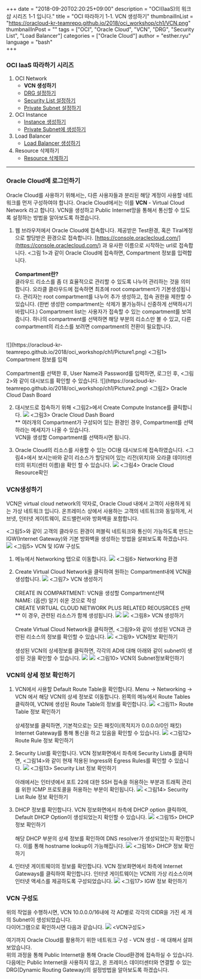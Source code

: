 
+++
date = "2018-09-20T02:20:25+09:00"
description = "OCI(IaaS)의 워크샵 시리즈 1-1 입니다."
title = "OCI 따라하기 1-1. VCN 생성하기"
thumbnailInList = "https://oracloud-kr-teamrepo.github.io/2018/oci_workshop/ch1/VCN.png"
thumbnailInPost = ""
tags = ["OCI", "Oracle Cloud", "VCN", "DRG", "Security List", "Load Balancer"]
categories = ["Oracle Cloud"]
author = "esther.ryu"
language = "bash"  
+++

### OCI IaaS 따라하기 시리즈
1. OCI Network<br>
	- **VCN 생성하기**
	- [DRG 설정하기](../oci_workshop_2)
	- [Security List 설정하기](../oci_workshop_3)
	- [Private Subnet 설정하기](../oci_workshop_4)
2. OCI Instance
	- [Instance 생성하기](../oci_workshop_5)
	- [Private Subnet에 생성하기](../oci_workshop_6)
3. Load Balancer
	- [Load Balancer 생성하기](../oci_workshop_7)
4. Resource 삭제하기
	- [Resource 삭제하기](../oci_workshop_8)

---

### Oracle Cloud에 로그인하기
Oracle Cloud를 사용하기 위해서는, 다른 사용자들과 분리된  해당 계정이 사용할 네트워크를 먼저 구성하여야 합니다. Oracle Cloud에서는 이를 **VCN** - Virtual Cloud Network 라고 합니다. 
VCN을 생성하고 Public Internet망을 통해서 통신할 수 있도록 설정하는 방법을 알아보도록 하겠습니다. 

1. 웹 브라우저에서 Oracle Cloud에 접속합니다.
제공받은 Test환경, 혹은 Tiral계정으로 할당받은 환경으로 접속합니다.
 [https://console.oraclecloud.com/](https://console.oraclecloud.com/) 과 유사한 이름으로 시작하는 url로 접속합니다.
<그림 1>과 같이 Oracle Cloud에 접속하면, Compartment 정보를 입력합니다.
<br><br>**Compartment란?**<br>
클라우드 리소스를 좀 더 효율적으로 관리할 수 있도록 나누어 관리하는 것을 의미합니다. 오라클 클라우드에 접속하면 최초에 root compartment가 기본생성됩니다. 관리자는 root compartment를 나누어 추가 생성하고, 접속 권한을 제한할 수 있습니다. (한번 생성한 compartment는 삭제가 불가능하니 신중하게 선택하시기 바랍니다.) Compartment list는 사용자가 접속할 수 있는 compartment를 보여줍니다. 하나의 compartment를 선택하면 해당 부분의 리소스만 볼 수 있고, 다른 compartment의 리소스를 보려면 compartment의 전환이 필요합니다. 
<br>
![](https://oracloud-kr-teamrepo.github.io/2018/oci_workshop/ch1/Picture1.png)
<그림1> Compartment 정보를 입력<br><br>
Compartment를 선택한 후, User Name과 Password를 입력하면,
로그인 후, <그림2>와 같이 대시보드를 확인할 수 있습니다.
![](https://oracloud-kr-teamrepo.github.io/2018/oci_workshop/ch1/Picture2.png)
<그림2> Oracle Cloud Dash Board

2. 대시보드로 접속하기 위해  <그림2>에서 Create Compute Instance를 클릭합니다. 
![](https://oracloud-kr-teamrepo.github.io/2018/oci_workshop/ch1/Picture3.png)
<그림3> Oracle Cloud Dash Board
<br> ** 여러개의 Compartment가 구성되어 있는 환경인 경우, Compartment를 선택하라는 메세지가 나올 수 있습니다. <br> VCN을 생성할 Compartment를 선택하시면 됩니다.

3. Oracle Cloud의 리소스를 사용할 수 있는 OCI용 대시보드에 접속하였습니다. <그림4>에서 보시는바와 같이 리소스가 할당되어 있는 리전(위치)와 오라클 데이터센터의 위치(센터 이름)을 확인 할 수 있습니다. 
![](https://oracloud-kr-teamrepo.github.io/2018/oci_workshop/ch1/Picture4.png)
<그림4> Oracle Cloud Resource확인

### VCN생성하기
VCN은 virtual cloud network의 약자로, Oracle Cloud 내에서 고객이 사용하게 되는 가상 네트워크 입니다. 온프레미스 상에서 사용하는 고객의 네트워크와 동일하게, 서브넷, 인터넷 게이트웨이, 로드밸런서와 방화벽을 포함합니다.

<그림5>와 같이 고객의 클라우드 환경이 퍼블릭 네트워크와 통신이 가능하도록 만드는 IGW(Internet Gateway)와 기본 방화벽을 생성하는 방법을 살펴보도록 하겠습니다.
![](https://oracloud-kr-teamrepo.github.io/2018/oci_workshop/ch1/Picture5.png)
<그림5> VCN 및 IGW 구성도

1. 메뉴에서 Networking 탭으로 이동합니다.
![](https://oracloud-kr-teamrepo.github.io/2018/oci_workshop/ch1/Picture6.png)
<그림6> Networking 환경

2. Create Virtual Cloud Network을 클릭하여 원하는 Compartment내에 VCN을 생성합니다.
![](https://oracloud-kr-teamrepo.github.io/2018/oci_workshop/ch1/Picture7.png)
<그림7> VCN 생성하기
<br><br>
CREATE IN COMPARTMENT: VCN을 생성할 Compartment선택<br>
NAME: (옵션) 알기 쉬운 것으로 작성<br>
CREATE VIRTUAL CLOUD NETWORK PLUS RELATED REOUSRCES 선택<br>
** 이 경우, 관련된 리소스가 함께 생성됩니다. 
![](https://oracloud-kr-teamrepo.github.io/2018/oci_workshop/ch1/Picture8.png)
![](https://oracloud-kr-teamrepo.github.io/2018/oci_workshop/ch1/Picture8-1.png)
<그림8> VCN 생성하기
<br><br>
Create Virtual Cloud Network을 클릭하면, <그림9>와 같이 생성된 VCN과 관련된 리소스의 정보를 확인할 수 있습니다.
![](https://oracloud-kr-teamrepo.github.io/2018/oci_workshop/ch1/Picture9.png)
<그림9> VCN정보 확인하기
<br><br>
생성된 VCN의 상세정보를 클릭하면, 각각의 AD에 대해 아래와 같이 subnet이 생성된 것을 확인할 수 있습니다.
![](https://oracloud-kr-teamrepo.github.io/2018/oci_workshop/ch1/Picture10.png)
![](https://oracloud-kr-teamrepo.github.io/2018/oci_workshop/ch1/Picture10-1.png)
<그림10> VCN의 Subnet정보확인하기

### VCN의 상세 정보 확인하기
1. VCN에서 사용할 Default Route Table을 확인합니다.
Menu -> Networking -> VCN 에서 해당 VCN의 상세 정보로 이동합니다. 왼쪽의 메뉴에서 Route Tables 클릭하여, VCN에 생성된 Route Table의 정보를 확인합니다.
![](https://oracloud-kr-teamrepo.github.io/2018/oci_workshop/ch1/Picture11.png)
<그림11> Route Table 정보 확인하기<br><br>
상세정보를 클릭하면, 기본적으로는 모든 패킷이(목적지가 0.0.0.0/0인 패킷) Internet Gateway를 통해 통신을 하고 있음을 확인할 수 있습니다.
![](https://oracloud-kr-teamrepo.github.io/2018/oci_workshop/ch1/Picture12.png)
<그림12> Route Rule 정보 확인하기

2. Security List를 확인합니다.
VCN 정보화면에서 좌측에 Security Lists를 클릭하면, <그림14>와 같이 현재 적용된 Ingress와 Egress Rules를 확인할 수 있습니다. 
![](https://oracloud-kr-teamrepo.github.io/2018/oci_workshop/ch1/Picture13.png)
<그림13> Security List 정보 확인하기<br><br>
아래에서는 인터넷에서 포트 22에 대한 SSH 접속을 허용하는 부분과 트래픽 관리를 위한 ICMP 프로토콜을 허용하는 부분이 확인됩니다.
![](https://oracloud-kr-teamrepo.github.io/2018/oci_workshop/ch1/Picture14.png)
<그림14> Security List Rule 정보 확인하기

3. DHCP 정보를 확인합니다. 
VCN 정보화면에서 좌측에 DHCP option 클릭하여, Default DHCP Option이 생성되었는지 확인할 수 있습니다. 
![](https://oracloud-kr-teamrepo.github.io/2018/oci_workshop/ch1/Picture15.png)
<그림15> DHCP 정보 확인하기<br><br>
해당 DHCP 부분의 상세 정보를 확인하여  DNS resolver가 생성되었는지 확인합니다. 이를 통해 hostname lookup이 가능해집니다.
![](https://oracloud-kr-teamrepo.github.io/2018/oci_workshop/ch1/Picture16.png)
<그림16> DHCP 정보 확인하기

4. 인터넷 게이트웨이의 정보를 확인합니다. 
VCN 정보화면에서 좌측에 Internet Gateways를 클릭하여 확인합니다. 인터넷 게이트웨이는 VCN의 가상 리소스이며 인터넷 액세스를 제공하도록 구성되었습니다. 
![](https://oracloud-kr-teamrepo.github.io/2018/oci_workshop/ch1/Picture17.png)
<그림17> IGW 정보 확인하기

### VCN 구성도

위의 작업을 수행하시면,  VCN 10.0.0.0/16내에 각 AD별로 각각의 CIDR을 가진 세 개의 Subnet이 생성되었습니다.<br>
다이어그램으로 확인하시면 다음과 같습니다.
![](https://oracloud-kr-teamrepo.github.io/2018/oci_workshop/ch1/VCN.png)
<VCN구성도>

여기까지 Oracle Cloud를 활용하기 위한 네트워크 구성 - VCN 생성 - 에 대해서 살펴보았습니다. <br>위의 과정을 통해 Public Internet을 통해 Oracle Cloud환경에 접속하실 수 있습니다. <br>다음에는 Public Internet을 사용하지 않고, 온 프레미스 데이터센터와 연결할 수 있는 DRG(Dynamic Routing Gateway)의 설정방법을 알아보도록 하겠습니다.
